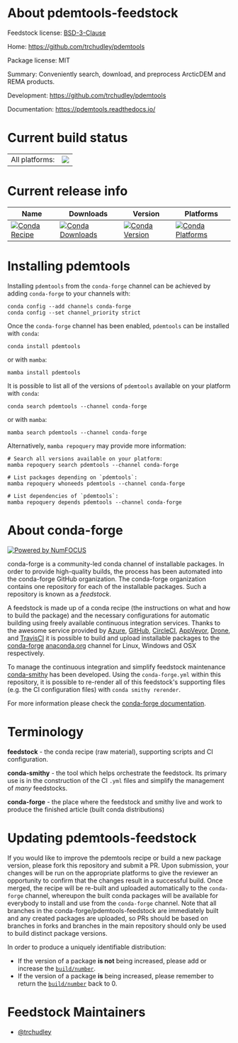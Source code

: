About pdemtools-feedstock
=========================

Feedstock license: [BSD-3-Clause](https://github.com/conda-forge/pdemtools-feedstock/blob/main/LICENSE.txt)

Home: https://github.com/trchudley/pdemtools

Package license: MIT

Summary: Conveniently search, download, and preprocess ArcticDEM and REMA products.

Development: https://github.com/trchudley/pdemtools

Documentation: https://pdemtools.readthedocs.io/

Current build status
====================


<table><tr><td>All platforms:</td>
    <td>
      <a href="https://dev.azure.com/conda-forge/feedstock-builds/_build/latest?definitionId=22335&branchName=main">
        <img src="https://dev.azure.com/conda-forge/feedstock-builds/_apis/build/status/pdemtools-feedstock?branchName=main">
      </a>
    </td>
  </tr>
</table>

Current release info
====================

| Name | Downloads | Version | Platforms |
| --- | --- | --- | --- |
| [![Conda Recipe](https://img.shields.io/badge/recipe-pdemtools-green.svg)](https://anaconda.org/conda-forge/pdemtools) | [![Conda Downloads](https://img.shields.io/conda/dn/conda-forge/pdemtools.svg)](https://anaconda.org/conda-forge/pdemtools) | [![Conda Version](https://img.shields.io/conda/vn/conda-forge/pdemtools.svg)](https://anaconda.org/conda-forge/pdemtools) | [![Conda Platforms](https://img.shields.io/conda/pn/conda-forge/pdemtools.svg)](https://anaconda.org/conda-forge/pdemtools) |

Installing pdemtools
====================

Installing `pdemtools` from the `conda-forge` channel can be achieved by adding `conda-forge` to your channels with:

```
conda config --add channels conda-forge
conda config --set channel_priority strict
```

Once the `conda-forge` channel has been enabled, `pdemtools` can be installed with `conda`:

```
conda install pdemtools
```

or with `mamba`:

```
mamba install pdemtools
```

It is possible to list all of the versions of `pdemtools` available on your platform with `conda`:

```
conda search pdemtools --channel conda-forge
```

or with `mamba`:

```
mamba search pdemtools --channel conda-forge
```

Alternatively, `mamba repoquery` may provide more information:

```
# Search all versions available on your platform:
mamba repoquery search pdemtools --channel conda-forge

# List packages depending on `pdemtools`:
mamba repoquery whoneeds pdemtools --channel conda-forge

# List dependencies of `pdemtools`:
mamba repoquery depends pdemtools --channel conda-forge
```


About conda-forge
=================

[![Powered by
NumFOCUS](https://img.shields.io/badge/powered%20by-NumFOCUS-orange.svg?style=flat&colorA=E1523D&colorB=007D8A)](https://numfocus.org)

conda-forge is a community-led conda channel of installable packages.
In order to provide high-quality builds, the process has been automated into the
conda-forge GitHub organization. The conda-forge organization contains one repository
for each of the installable packages. Such a repository is known as a *feedstock*.

A feedstock is made up of a conda recipe (the instructions on what and how to build
the package) and the necessary configurations for automatic building using freely
available continuous integration services. Thanks to the awesome service provided by
[Azure](https://azure.microsoft.com/en-us/services/devops/), [GitHub](https://github.com/),
[CircleCI](https://circleci.com/), [AppVeyor](https://www.appveyor.com/),
[Drone](https://cloud.drone.io/welcome), and [TravisCI](https://travis-ci.com/)
it is possible to build and upload installable packages to the
[conda-forge](https://anaconda.org/conda-forge) [anaconda.org](https://anaconda.org/)
channel for Linux, Windows and OSX respectively.

To manage the continuous integration and simplify feedstock maintenance
[conda-smithy](https://github.com/conda-forge/conda-smithy) has been developed.
Using the ``conda-forge.yml`` within this repository, it is possible to re-render all of
this feedstock's supporting files (e.g. the CI configuration files) with ``conda smithy rerender``.

For more information please check the [conda-forge documentation](https://conda-forge.org/docs/).

Terminology
===========

**feedstock** - the conda recipe (raw material), supporting scripts and CI configuration.

**conda-smithy** - the tool which helps orchestrate the feedstock.
                   Its primary use is in the construction of the CI ``.yml`` files
                   and simplify the management of *many* feedstocks.

**conda-forge** - the place where the feedstock and smithy live and work to
                  produce the finished article (built conda distributions)


Updating pdemtools-feedstock
============================

If you would like to improve the pdemtools recipe or build a new
package version, please fork this repository and submit a PR. Upon submission,
your changes will be run on the appropriate platforms to give the reviewer an
opportunity to confirm that the changes result in a successful build. Once
merged, the recipe will be re-built and uploaded automatically to the
`conda-forge` channel, whereupon the built conda packages will be available for
everybody to install and use from the `conda-forge` channel.
Note that all branches in the conda-forge/pdemtools-feedstock are
immediately built and any created packages are uploaded, so PRs should be based
on branches in forks and branches in the main repository should only be used to
build distinct package versions.

In order to produce a uniquely identifiable distribution:
 * If the version of a package **is not** being increased, please add or increase
   the [``build/number``](https://docs.conda.io/projects/conda-build/en/latest/resources/define-metadata.html#build-number-and-string).
 * If the version of a package **is** being increased, please remember to return
   the [``build/number``](https://docs.conda.io/projects/conda-build/en/latest/resources/define-metadata.html#build-number-and-string)
   back to 0.

Feedstock Maintainers
=====================

* [@trchudley](https://github.com/trchudley/)

